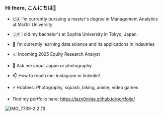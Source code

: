 ### Hi there, こんにちは👋


- 🇨🇦 I’m currently pursuing a master's degree in Management Analytics at McGill University
- 🇯🇵 I did my bachelor's at Sophia University in Tokyo, Japan
- 🌱 I’m currently learning data science and its applications in indsutries
- 📈 Incoming 2025 Equity Research Analyst
- 💬 Ask me about Japan or photography
- 📫 How to reach me: instagram or linkedin!
- ⚡ Hobbies: Photography, squash, biking, anime, video games

- Find my portfolio here: https://lazy0ninja.github.io/portfolio/

![IMG_7739-2 2 (1)](https://github.com/lazy0ninja/lazy0ninja/assets/74462065/bf3dbdab-1f3a-491d-ab8e-9fc5f3de6443)


